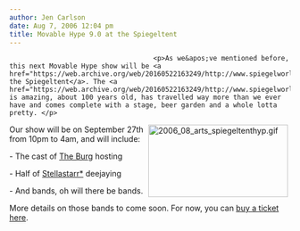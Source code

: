 ```yaml
---
author: Jen Carlson
date: Aug 7, 2006 12:04 pm
title: Movable Hype 9.0 at the Spiegeltent
---
```


	
										<p>As we&apos;ve mentioned before, this next Movable Hype show will be <a href="https://web.archive.org/web/20160522163249/http://www.spiegelworld.com/popups/gothamist.html">at the Spiegeltent</a>. The <a href="https://web.archive.org/web/20160522163249/http://www.spiegelworld.com/spiegel/spiegel.html">tent</a> is amazing, about 100 years old, has travelled way more than we ever have and comes complete with a stage, beer garden and a whole lotta pretty. </p>

<p><img alt="2006_08_arts_spiegeltenthyp.gif" src="https://web.archive.org/web/20160522163249im_/http://www.gothamist.com/attachments/arts_jen/2006_08_arts_spiegeltenthyp.gif" width="250" height="130" align="right" hspace="5">Our show will be on  September 27th from 10pm to 4am, and will include: </p>

<p>- The cast of <a href="https://web.archive.org/web/20160522163249/http://the burg.tv/">The Burg</a> hosting</p>

<p>- Half of <a href="https://web.archive.org/web/20160522163249/http://Stellastarr.com/">Stellastarr*</a> deejaying</p>

<p>- And bands, oh will there be bands. </p>

<p>More details on those bands to come soon. For now, you can <a href="https://web.archive.org/web/20160522163249/http://www.ticketcentral.com/index.asp?p=promocode&amp;pid=4510">buy a ticket here</a>. </p>					
										
									
				